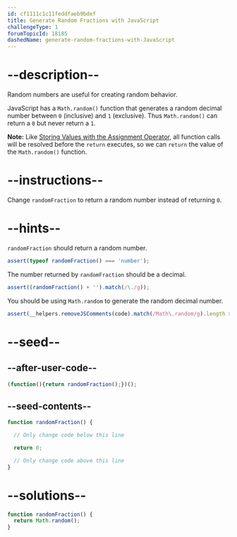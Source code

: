 ```yaml
---
id: cf1111c1c11feddfaeb9bdef
title: Generate Random Fractions with JavaScript
challengeType: 1
forumTopicId: 18185
dashedName: generate-random-fractions-with-JavaScript
---
```


# --description--

Random numbers are useful for creating random behavior.

JavaScript has a `Math.random()` function that generates a random decimal number between `0` (inclusive) and `1` (exclusive). Thus `Math.random()` can return a `0` but never return a `1`.

**Note:** Like <a href="/learn/JavaScript-algorithms-and-data-structures/basic-JavaScript/storing-values-with-the-assignment-operator" target="_blank" rel="noopener noreferrer nofollow">Storing Values with the Assignment Operator</a>, all function calls will be resolved before the `return` executes, so we can `return` the value of the `Math.random()` function.

# --instructions--

Change `randomFraction` to return a random number instead of returning `0`.

# --hints--

`randomFraction` should return a random number.

```js
assert(typeof randomFraction() === 'number');
```

The number returned by `randomFraction` should be a decimal.

```js
assert((randomFraction() + '').match(/\./g));
```

You should be using `Math.random` to generate the random decimal number.

```js
assert(__helpers.removeJSComments(code).match(/Math\.random/g).length >= 0);
```

# --seed--

## --after-user-code--

```js
(function(){return randomFraction();})();
```

## --seed-contents--

```js
function randomFraction() {

  // Only change code below this line

  return 0;

  // Only change code above this line
}
```

# --solutions--

```js
function randomFraction() {
  return Math.random();
}
```
